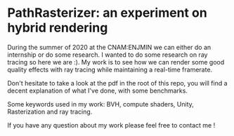 # PathRasterizer: an experiment on hybrid rendering

During the summer of 2020 at the CNAM:ENJMIN we can either do an internship or do some research. I wanted to do some research on ray tracing so here we are :).
My work is to see how we can render some good quality effects with ray tracing while maintaining a real-time framerate.

Don't hesitate to take a look at the pdf in the root of this repo, you will find a decent explanation of what I've done, with some benchmarks.

Some keywords used in my work: BVH, compute shaders, Unity, Rasterization and ray tracing.

If you have any question about my work please feel free to contact me !
